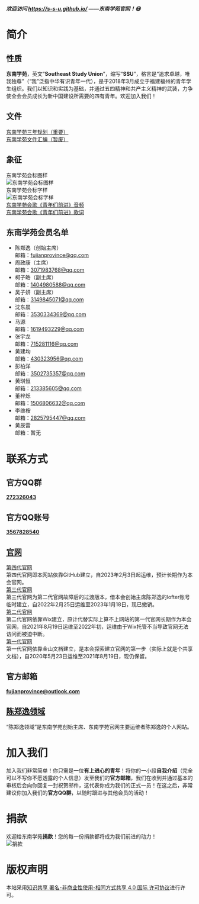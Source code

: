 ***欢迎访问 https://s-s-u.github.io/ ——东南学苑官网！😆***

# **简介**
> 
## **性质**
**东南学苑**，英文“**Southeast Study Union**”，缩写“**SSU**”，格言是“追求卓越，唯我独尊”（“我”泛指中华有识青年一代），是于2018年3月成立于福建福州的青年学生组织。我们以知识和实践为基础，并通过五四精神和共产主义精神的武装，力争使全会会员成长为新中国建设所需要的四有青年。欢迎加入我们！
## **文件**
[东南学苑三年规划（重要）](https://github.com/fujianprovince/fujianprovince.github.io/files/9278192/default.pdf)  
[东南学苑文件汇编（暂废）](https://github.com/fujianprovince/fujianprovince.github.io/files/9278191/default.pdf)  
## **象征**
东南学苑会标图样  
![东南学苑会标图样](https://c2.im5i.com/2023/02/03/nq5yj.png)  
东南学苑会标字样  
![东南学苑会标字样](https://c2.im5i.com/2023/02/03/nqjpL.jpeg)  
[东南学苑会歌《青年们前进》音频](https://fujianprovince.github.io/anthem.mp3)  
[东南学苑会歌《青年们前进》歌词](https://github.com/fujianprovince/fujianprovince.github.io/files/9278292/default.pdf)  
## **东南学苑会员名单**
* 陈郑逸（创始主席）  
邮箱：fujianprovince@qq.com  
* 周政康（主席）  
邮箱：3071983768@qq.com  
* 柯子皓（副主席）  
邮箱：1404980588@qq.com  
* 吴子妍（副主席）  
邮箱：3149845071@qq.com  
* 沈东晨  
邮箱：3530334369@qq.com  
* 马源  
邮箱：1619493229@qq.com  
* 张宇龙  
邮箱：715281116@qq.com  
* 黄建均  
邮箱：430323956@qq.com  
* 彭柏洋  
邮箱：3502735357@qq.com  
* 黄琪恒  
邮箱：213385605@qq.com  
* 董梓烁  
邮箱：1506806632@qq.com  
* 李维桉  
邮箱：2825795447@qq.com  
* 黄辰雷  
邮箱：暂无  

# **联系方式**
> 
## **官方QQ群**
[**272326043**](https://jq.qq.com/?_wv=1027&k=JA0l0ulx)  
## **官方QQ账号**
[**3567828540**](https://qm.qq.com/cgi-bin/qm/qr?k=lcem7sg3OO0XACzXU7QmQr9gUkuG-UIU&noverify=0)  
## [**官网**](https://s-s-u.github.io/ "即本网站")
[第四代官网](https://s-s-u.github.io/ "即本网站")  
第四代官网即本网站依靠GitHub建立，自2023年2月3日起运维，预计长期作为本会官网。  
[第三代官网](https://theweblog.lofter.com/ "https://theweblog.lofter.com/")  
第三代官网为第二代官网故障后的过渡版本，借本会创始主席陈郑逸的lofter账号临时建立，自2022年2月25日运维至2023年1月18日，现已撤销。  
[第二代官网](https://fujianprovince.wixsite.com/china "https://fujianprovince.wixsite.com/china")  
第二代官网依靠Wix建立，原计代替实际上算不上网站的第一代官网长期作为本会官网，自2021年8月19日运维至2022年初，运维由于Wix托管不当导致官网无法访问而被迫中断。  
[第一代官网](https://www.kdocs.cn/l/s7YsGOupX "https://www.kdocs.cn/l/s7YsGOupX")  
第一代官网依靠金山文档建立，是本会探索建立官网的第一步（实际上就是个共享文档），自2020年5月23日运维至2021年8月19日，现仍保留。  
## **官方邮箱**
<a class="u-email" href="mailto:fujianprovince@outlook.com">**fujianprovince@outlook.com**</a>  
## [**陈郑逸领域**](https://fujianprovince.github.io/ "https://fujianprovince.github.io/")  
“陈郑逸领域”是东南学苑创始主席、东南学苑官网主要运维者陈郑逸的个人网站。  

# **加入我们**
> 
加入我们非常简单！你只需是一位**有上进心的青年**！将你的一小段**自我介绍**（完全可以不写你不愿透露的个人信息）发至我们的**官方邮箱**，我们在收到并通过基本的审核后会向你回复一封祝贺邮件，这代表你成为我们的正式一员！在这之后，非常建议你加入我们的**官方QQ群**，以随时跟进与其他会员的活动！  

# **捐款**
> 
欢迎给东南学苑**捐款**！您的每一份捐款都将成为我们前进的动力！  
![捐款](https://c2.im5i.com/2023/02/03/nvVNm.png)  

# **版权声明**
> 
本站采用[知识共享 署名-非商业性使用-相同方式共享 4.0 国际 许可协议](https://creativecommons.org/licenses/by-nc-sa/4.0/deed.zh)进行许可。
